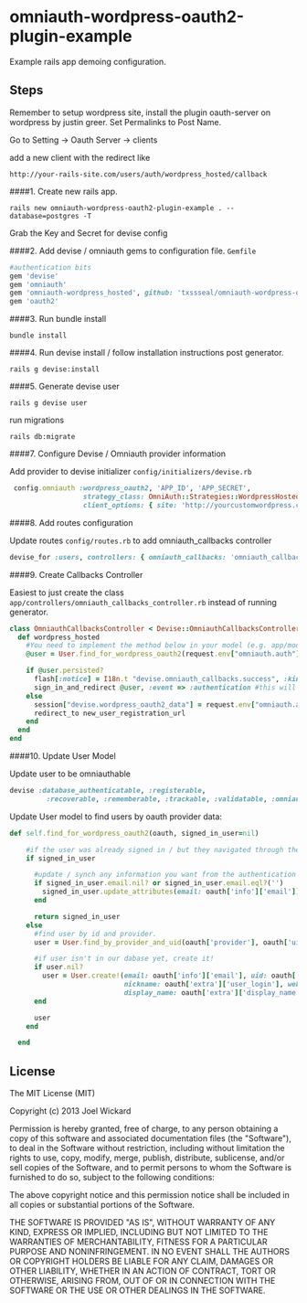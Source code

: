 omniauth-wordpress-oauth2-plugin-example
========================================

Example rails app demoing configuration.

## Steps
Remember to setup wordpress site, install the plugin oauth-server on wordpress by justin greer.  Set Permalinks to Post Name. 

Go to Setting -> Oauth Server -> clients

add a new client with the redirect like 

```
http://your-rails-site.com/users/auth/wordpress_hosted/callback
```

####1. Create new rails app.
  
```rails new omniauth-wordpress-oauth2-plugin-example . --database=postgres -T``` 

Grab the Key and Secret for devise config

####2. Add devise / omniauth gems to configuration file. `Gemfile`

```ruby
#authentication bits
gem 'devise'
gem 'omniauth'
gem 'omniauth-wordpress_hosted', github: 'txssseal/omniauth-wordpress-oauth2-plugin'
gem 'oauth2'
```
####3. Run bundle install

`bundle install`

####4. Run devise install / follow installation instructions post generator.

`rails g devise:install`

####5. Generate devise user

`rails g devise user`

run migrations

`rails db:migrate`


####7. Configure Devise / Omniauth provider information

Add provider to devise initializer `config/initializers/devise.rb`

```ruby
 config.omniauth :wordpress_oauth2, 'APP_ID', 'APP_SECRET',
                  strategy_class: OmniAuth::Strategies::WordpressHosted,
                  client_options: { site: 'http://yourcustomwordpress.com' }
```

####8. Add routes configuration

Update routes `config/routes.rb` to add omniauth_callbacks controller

```ruby
devise_for :users, controllers: { omniauth_callbacks: 'omniauth_callbacks' }
```

####9. Create Callbacks Controller

Easiest to just create the class `app/controllers/omniauth_callbacks_controller.rb` instead of running generator.

```ruby
class OmniauthCallbacksController < Devise::OmniauthCallbacksController
  def wordpress_hosted
    #You need to implement the method below in your model (e.g. app/models/user.rb)
    @user = User.find_for_wordpress_oauth2(request.env["omniauth.auth"], current_user)

    if @user.persisted?
      flash[:notice] = I18n.t "devise.omniauth_callbacks.success", :kind => "Wordpress Oauth2"
      sign_in_and_redirect @user, :event => :authentication #this will throw if @user is not activated
    else
      session["devise.wordpress_oauth2_data"] = request.env["omniauth.auth"]
      redirect_to new_user_registration_url
    end
  end
end
```

####10. Update User Model

Update user to be omniauthable

```ruby
devise :database_authenticatable, :registerable,
         :recoverable, :rememberable, :trackable, :validatable, :omniauthable, :omniauthable, :omniauth_providers => [:wordpress_hosted]
```

Update User model to find users by oauth provider data:

```ruby
def self.find_for_wordpress_oauth2(oauth, signed_in_user=nil)

    #if the user was already signed in / but they navigated through the authorization with wordpress
    if signed_in_user

      #update / synch any information you want from the authentication service.
      if signed_in_user.email.nil? or signed_in_user.email.eql?('')
        signed_in_user.update_attributes(email: oauth['info']['email'])
      end

      return signed_in_user
    else
      #find user by id and provider.
      user = User.find_by_provider_and_uid(oauth['provider'], oauth['uid'])

      #if user isn't in our dabase yet, create it!
      if user.nil?
        user = User.create!(email: oauth['info']['email'], uid: oauth['uid'], provider: oauth['provider'],
                            nickname: oauth['extra']['user_login'], website: oauth['info']['urls']['Website'],
                            display_name: oauth['extra']['display_name'])
      end

      user
    end

  end
```

## License

The MIT License (MIT)

Copyright (c) 2013 Joel Wickard

Permission is hereby granted, free of charge, to any person obtaining a copy of
this software and associated documentation files (the "Software"), to deal in
the Software without restriction, including without limitation the rights to
use, copy, modify, merge, publish, distribute, sublicense, and/or sell copies of
the Software, and to permit persons to whom the Software is furnished to do so,
subject to the following conditions:

The above copyright notice and this permission notice shall be included in all
copies or substantial portions of the Software.

THE SOFTWARE IS PROVIDED "AS IS", WITHOUT WARRANTY OF ANY KIND, EXPRESS OR
IMPLIED, INCLUDING BUT NOT LIMITED TO THE WARRANTIES OF MERCHANTABILITY, FITNESS
FOR A PARTICULAR PURPOSE AND NONINFRINGEMENT. IN NO EVENT SHALL THE AUTHORS OR
COPYRIGHT HOLDERS BE LIABLE FOR ANY CLAIM, DAMAGES OR OTHER LIABILITY, WHETHER
IN AN ACTION OF CONTRACT, TORT OR OTHERWISE, ARISING FROM, OUT OF OR IN
CONNECTION WITH THE SOFTWARE OR THE USE OR OTHER DEALINGS IN THE SOFTWARE.
